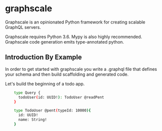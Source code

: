 # graphscale

Graphscale is an opinionated Python framework for creating scalable GraphQL servers.

Graphscale requires Python 3.6. Mypy is also highly recommended. Graphscale code generation emits type-annotated python.

Introduction By Example
-----------------------

In order to get started with graphscale you write a .graphql file that defines your schema and then build scaffolding and generated code.

Let's build the beginning of a todo app.

```sh
    type Query {
      todoUser(id: UUID!): TodoUser @readPent
    }

    type TodoUser @pent(typeId: 10000){
      id: UUID!
      name: String!
    }
```